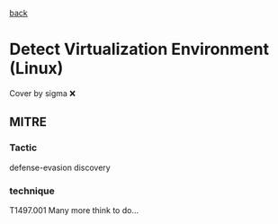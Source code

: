 [back](../index.md)
# Detect Virtualization Environment (Linux)
Cover by sigma :x: 
## MITRE
### Tactic
defense-evasion
discovery
### technique
T1497.001
Many more think to do...